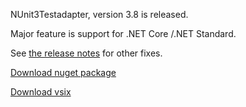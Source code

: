 NUnit3Testadapter, version 3.8 is released.

Major feature is support for .NET Core /.NET Standard. 

See [the release notes](https://github.com/nunit/docs/wiki/Adapter-Release-Notes) for other fixes.

[Download nuget package](https://www.nuget.org/packages/NUnit3TestAdapter/3.8.0)

[Download vsix](https://marketplace.visualstudio.com/items?itemName=NUnitDevelopers.NUnit3TestAdapter)
